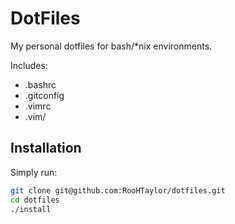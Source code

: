DotFiles
===============

My personal dotfiles for bash/*nix environments.

Includes:
- .bashrc
- .gitconfig
- .vimrc
- .vim/

## Installation

Simply run:
```bash
git clone git@github.com:RooHTaylor/dotfiles.git
cd dotfiles
./install
```
